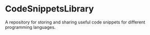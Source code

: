 # CodeSnippetsLibrary
 A repository for storing and sharing useful code snippets for different programming languages.

